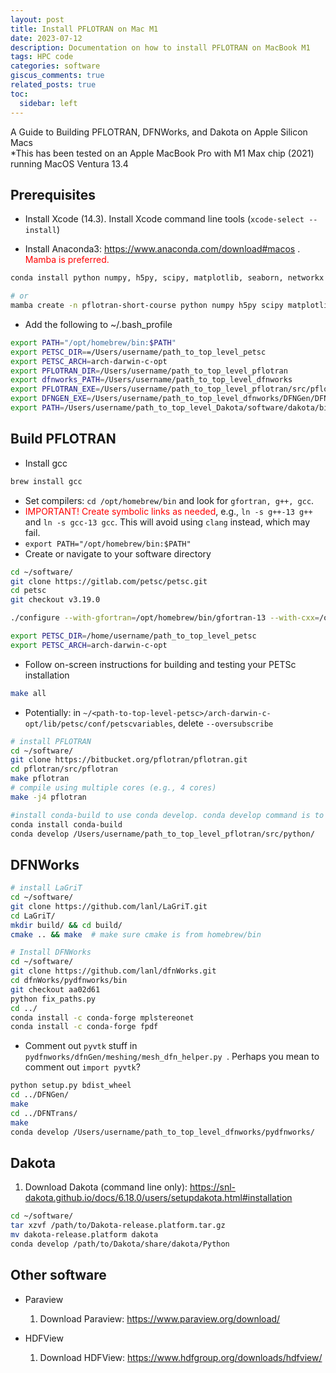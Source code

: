 ```yaml
---
layout: post
title: Install PFLOTRAN on Mac M1
date: 2023-07-12 
description: Documentation on how to install PFLOTRAN on MacBook M1
tags: HPC code 
categories: software
giscus_comments: true
related_posts: true
toc:
  sidebar: left
---
```


A Guide to Building PFLOTRAN, DFNWorks, and Dakota on Apple Silicon Macs  
*This has been tested on an Apple MacBook Pro with M1 Max chip (2021) running MacOS Ventura 13.4

## Prerequisites
- Install Xcode (14.3). Install Xcode command line tools (`xcode-select --install`)

- Install Anaconda3: https://www.anaconda.com/download#macos  . <span style="color:red;"> Mamba is preferred.</span>

```bash
conda install python numpy, h5py, scipy, matplotlib, seaborn, networkx

# or 
mamba create -n pflotran-short-course python numpy h5py scipy matplotlib seaborn networkx mplstereonet fpdf conda-build -c conda-forge
```

- Add the following to ~/.bash_profile

```bash
export PATH="/opt/homebrew/bin:$PATH"  
export PETSC_DIR==/Users/username/path_to_top_level_petsc 
export PETSC_ARCH=arch-darwin-c-opt  
export PFLOTRAN_DIR=/Users/username/path_to_top_level_pflotran 
export dfnworks_PATH=/Users/username/path_to_top_level_dfnworks 
export PFLOTRAN_EXE=/Users/username/path_to_top_level_pflotran/src/pflotran/pflotran export LAGRIT_EXE=/Users/username/path_to_top_level_LaGriT/build/lagrit 
export DFNGEN_EXE=/Users/username/path_to_top_level_dfnworks/DFNGen/DFNGen 
export PATH=/Users/username/path_to_top_level_Dakota/software/dakota/bin:$PATH

```
## Build  PFLOTRAN  
- Install gcc  

```bash
brew install gcc
```

- Set compilers: `cd /opt/homebrew/bin` and look for `gfortran, g++, gcc`. 
- <span style="color:red;"> IMPORTANT! Create symbolic links as needed</span>, e.g., `ln -s g++-13 g++` and `ln -s gcc-13 gcc`. This will avoid using `clang` instead, which may fail.
- `export PATH="/opt/homebrew/bin:$PATH"  `
- Create or navigate to your software directory

```bash
cd ~/software/  
git clone https://gitlab.com/petsc/petsc.git  
cd petsc  
git checkout v3.19.0  

./configure --with-gfortran=/opt/homebrew/bin/gfortran-13 --with-cxx=/opt/homebrew/bin/g++-13 --with-cc=/opt/homebrew/bin/gcc-13 --CFLAGS='-O3' --CXXFLAGS='-O3' --FFLAGS='-O3' --with-debugging=no --download-openmpi=yes --download-hdf5=yes --download-hdf5-fortran-bindings=yes --download-fblaslapack=yes --download-metis=yes --download-parmetis=yes --download-hypre=yes

export PETSC_DIR=/home/username/path_to_top_level_petsc
export PETSC_ARCH=arch-darwin-c-opt  
```

- Follow on-screen instructions for building and testing your PETSc installation 
```bash
make all
```

- Potentially: in `~/<path-to-top-level-petsc>/arch-darwin-c-opt/lib/petsc/conf/petscvariables`, delete `--oversubscribe`

```bash
# install PFLOTRAN
cd ~/software/  
git clone https://bitbucket.org/pflotran/pflotran.git 
cd pflotran/src/pflotran  
make pflotran  
# compile using multiple cores (e.g., 4 cores)
make -j4 pflotran

#install conda-build to use conda develop. conda develop command is to install developmental version 
conda install conda-build
conda develop /Users/username/path_to_top_level_pflotran/src/python/
```

## DFNWorks

```bash
# install LaGriT
cd ~/software/  
git clone https://github.com/lanl/LaGriT.git  
cd LaGriT/  
mkdir build/ && cd build/  
cmake .. && make  # make sure cmake is from homebrew/bin

# Install DFNWorks
cd ~/software/  
git clone https://github.com/lanl/dfnWorks.git  
cd dfnWorks/pydfnworks/bin  
git checkout aa02d61 
python fix_paths.py  
cd ../  
conda install -c conda-forge mplstereonet  
conda install -c conda-forge fpdf  
```
- Comment out `pyvtk` stuff in `pydfnworks/dfnGen/meshing/mesh_dfn_helper.py `. Perhaps you mean to comment out `import pyvtk`?
```bash
python setup.py bdist_wheel  
cd ../DFNGen/  
make  
cd ../DFNTrans/  
make  
conda develop /Users/username/path_to_top_level_dfnworks/pydfnworks/
```
## Dakota

1. Download Dakota (command line only): https://snl-dakota.github.io/docs/6.18.0/users/setupdakota.html#installation
```bash
cd ~/software/  
tar xzvf /path/to/Dakota-release.platform.tar.gz 
mv dakota-release.platform dakota
conda develop /path/to/Dakota/share/dakota/Python
```

## Other software
- Paraview  
    1. Download Paraview: https://www.paraview.org/download/
    
- HDFView  
    1. Download HDFView: https://www.hdfgroup.org/downloads/hdfview/